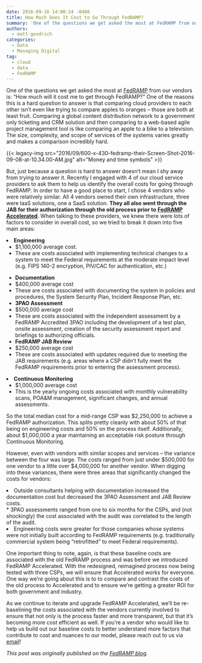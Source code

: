 ```yaml
---
date: 2016-09-16 14:00:24 -0400
title: How Much Does It Cost to Go Through FedRAMP?
summary: 'One of the questions we get asked the most at FedRAMP from our vendors is: &ldquo;How much will it cost me to get through FedRAMP?&rdquo; One of the reasons this is a hard question to answer is that comparing cloud providers to each other isn&rsquo;t even like trying to compare apples to oranges &ndash; those'
authors:
  - matt-goodrich
categories:
  - Data
  - Managing Digital
tag:
  - cloud
  - data
  - FedRAMP
---
```


One of the questions we get asked the most at [FedRAMP](https://www.fedramp.gov/) from our vendors is: “How much will it cost me to get through FedRAMP?” One of the reasons this is a hard question to answer is that comparing cloud providers to each other isn’t even like trying to compare apples to oranges – those are both at least fruit. Comparing a global content distribution network to a government only ticketing and CRM solution and then comparing to a web-based agile project management tool is like comparing an apple to a bike to a television. The size, complexity, and scope of services of the systems varies greatly and makes a comparison incredibly hard.

{{< legacy-img src="2016/09/600-x-430-fedramp-their-Screen-Shot-2016-09-08-at-10.34.00-AM.jpg" alt="Money and time symbols" >}}

But, just because a question is hard to answer doesn’t mean I shy away from trying to answer it. Recently I engaged with 4 of our cloud service providers to ask them to help us identify the overall costs for going through FedRAMP. In order to have a good place to start, I chose 4 vendors who were relatively similar. All 4 vendors owned their own infrastructure, three were IaaS solutions, one a SaaS solution. **They all also went through the JAB for their authorization through the old process prior to** [**FedRAMP Accelerated**](https://www.fedramp.gov/participate/fedramp-accelerated-process/). When talking to these providers, we knew there were lots of factors to consider in overall cost, so we tried to break it down into five main areas:

<li class="first-child">
  <b>Engineering</b> <ul>
    <li class="first-child">
      $1,100,000 average cost.
    </li>
    <li class="last-child">
      These are costs associated with implementing technical changes to a system to meet the Federal requirements at the moderate impact level (e.g. FIPS 140-2 encryption, PIV/CAC for authentication, etc.)
    </li>
  </ul>
</li>

  * **Documentation** 
    <li class="first-child">
      $400,000 average cost
    </li>
    <li class="last-child">
      These are costs associated with documenting the system in policies and procedures, the System Security Plan, Incident Response Plan, etc.
    </li>
  * **3PAO Assessment** 
    <li class="first-child">
      $500,000 average cost
    </li>
    <li class="last-child">
      These are costs associated with the independent assessment by a FedRAMP Accredited 3PAO including the development of a test plan, onsite assessment, creation of the security assessment report and briefings to authorizing officials.
    </li>
  * **FedRAMP JAB Review** 
    <li class="first-child">
      $250,000 average cost
    </li>
    <li class="last-child">
      These are costs associated with updates required due to meeting the JAB requirements (e.g. areas where a CSP didn’t fully meet the FedRAMP requirements prior to entering the assessment process).
    </li>
<li class="last-child">
  <b>Continuous Monitoring</b> <ul>
    <li class="first-child">
      $1,000,000 average cost
    </li>
    <li class="last-child">
      This is the yearly ongoing costs associated with monthly vulnerability scans, POA&M management, significant changes, and annual assessments.
    </li>
  </ul>
</li>

So the total median cost for a mid-range CSP was $2,250,000 to achieve a FedRAMP authorization. This splits pretty cleanly with about 50% of that being on engineering costs and 50% on the process itself. Additionally, about $1,000,000 a year maintaining an acceptable risk posture through Continuous Monitoring.

However, even with vendors with similar scopes and services – the variance between the four was large. The costs ranged from just under $500,000 for one vendor to a little over $4,000,000 for another vendor. When digging into these variances, there were three areas that significantly changed the costs for vendors:

<li class="first-child">
  Outside consultants helping with documentation increased the documentation cost but decreased the 3PAO Assessment and JAB Review costs.
</li>
  * 3PAO assessments ranged from one to six months for the CSPs, and (not shockingly) the cost associated with the audit was correlated to the length of the audit.
<li class="last-child">
  Engineering costs were greater for those companies whose systems were not initially built according to FedRAMP requirements (e.g. traditionally commercial system being “retrofitted” to meet Federal requirements).
</li>

One important thing to note, again, is that these baseline costs are associated with the old FedRAMP process and was before we introduced FedRAMP Accelerated. With the redesigned, reimagined process now being tested with three CSPs, we will ensure that Accelerated works for everyone. One way we’re going about this is to to compare and contrast the costs of the old process to Accelerated and to ensure we’re getting a greater ROI for both government and industry.

As we continue to iterate and upgrade FedRAMP Accelerated, we’ll be re-baselining the costs associated with the vendors currently involved to ensure that not only is the process faster and more transparent, but that it’s becoming more cost efficient as well. If you’re a vendor who would like to help us build out our baseline costs to better understand more factors that contribute to cost and nuances to our model, please reach out to us via [email](mailto:info@fedramp.gov)!

_This post was originally published on the [FedRAMP blog](https://www.fedramp.gov/focus-on-fedramp/)._